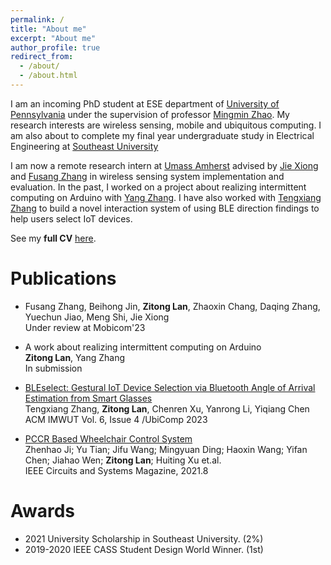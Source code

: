 ```yaml
---
permalink: /
title: "About me"
excerpt: "About me"
author_profile: true
redirect_from: 
  - /about/
  - /about.html
---
```


I am an incoming PhD student at ESE department of [University of Pennsylvania](https://www.seas.upenn.edu/) under the supervision of professor [Mingmin Zhao](https://www.cis.upenn.edu/~mingminz/). My research interests are wireless sensing, mobile and ubiquitous computing. I am also about to complete my final year undergraduate study in Electrical Engineering at [Southeast University](https://www.seu.edu.cn/)

I am now a remote research intern at [Umass Amherst](https://www.umass.edu/) advised by [Jie Xiong](https://people.cs.umass.edu/~jxiong/) and [Fusang Zhang](https://people.ucas.edu.cn/~zhangfusang?language=en) in wireless sensing system implementation and evaluation. In the past, I worked on a project about realizing intermittent computing on Arduino with [Yang Zhang](https://yangzhang.dev/). I have also worked with [Tengxiang Zhang](https://txzhang.info/) to build a novel interaction system of using BLE direction findings to help users select IoT devices. 


See my **full CV** [here](http://zitonglan.github.io/files/cv.pdf).

Publications
======

* Fusang Zhang, Beihong Jin, **Zitong Lan**, Zhaoxin Chang, Daqing Zhang, Yuechun Jiao, Meng Shi, Jie Xiong<br>
  Under review at Mobicom'23

* A work about realizing intermittent computing on Arduino<br>
  **Zitong Lan**, Yang Zhang<br>
  In submission


* [BLEselect: Gestural IoT Device Selection via Bluetooth Angle of Arrival Estimation from Smart Glasses](http://zitonglan.github.io/files/BLEselect.pdf)<br>
  Tengxiang Zhang, **Zitong Lan**, Chenren Xu, Yanrong Li, Yiqiang Chen<br>
  ACM IMWUT Vol. 6, Issue 4 /UbiComp 2023


* [PCCR Based Wheelchair Control System](http://zitonglan.github.io/files/pccr.pdf)<br>
  Zhenhao Ji; Yu Tian; Jifu Wang; Mingyuan Ding; Haoxin Wang; Yifan Chen; Jiahao Wen; **Zitong Lan**; Huiting Xu et.al.<br> 
  IEEE Circuits and Systems Magazine, 2021.8


<!-- Research experience
======
* Umass Amherst -- Aug. 2022 - Now<br>
  Research Topics: Wireless Sensing, Signal Processing<br>
  Supervisor: Prof. Jie Xiong & Prof. Fusang Zhang

* University of California, Los Angeles -- Oct. 2022 - Jan. 2023<br>
  Research Topics: Intermittent Computing, Arduino Development<br>
  Supervisor: Prof. Yang Zhang

* Institute of Computing Technology, CAS --  Apr. 2021 - Aug. 2022<br>
  Research Topics: Bluetooth Low Energy, Direction Finding, Ubiquitous Computing<br>
  Supervisor: Prof. Tengxiang Zhang -->

Awards
=====
* 2021 University Scholarship in Southeast University. (2%)
* 2019-2020 IEEE CASS Student Design World Winner. (1st)